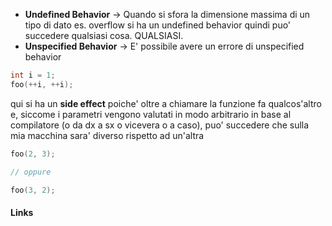 - **Undefined Behavior** -> Quando si sfora la dimensione massima di un tipo di dato es. overflow si ha un undefined behavior quindi puo' succedere qualsiasi cosa. QUALSIASI.
- **Unspecified Behavior** -> E' possibile avere un errore di unspecified behavior
```cpp
int i = 1;
foo(++i, ++i);
```
qui si ha un **side effect** poiche' oltre a chiamare la funzione fa qualcos'altro e, siccome i parametri vengono valutati in modo arbitrario in base al compilatore (o da dx a sx o vicevera o a caso), puo' succedere che sulla mia macchina sara' diverso rispetto ad un'altra
```cpp
foo(2, 3);

// oppure

foo(3, 2);

```

#### Links